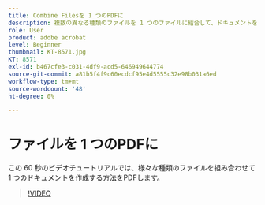 ```yaml
---
title: Combine Filesを 1 つのPDFに
description: 複数の異なる種類のファイルを 1 つのファイルに結合して、ドキュメントをすばやく作成するPDF
role: User
product: adobe acrobat
level: Beginner
thumbnail: KT-8571.jpg
KT: 8571
exl-id: b467cfe3-c031-4df9-acd5-646949644774
source-git-commit: a81b5f4f9c60ecdcf95e4d5555c32e98b031a6ed
workflow-type: tm+mt
source-wordcount: '48'
ht-degree: 0%

---
```


# ファイルを 1 つのPDFに

この 60 秒のビデオチュートリアルでは、様々な種類のファイルを組み合わせて 1 つのドキュメントを作成する方法をPDFします。

>[!VIDEO](https://video.tv.adobe.com/v/336361?hidetitle=true)
